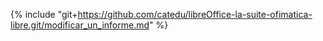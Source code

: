 {% include "git+https://github.com/catedu/libreOffice-la-suite-ofimatica-libre.git/modificar_un_informe.md" %}